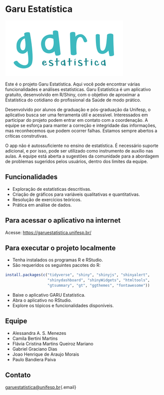 # Garu Estatística

![](www/images/garu_3.png)

Este é o projeto Garu Estatística. Aqui você pode encontrar várias funcionalidades e análises estatísticas. Garu Estatística é um aplicativo gratuito, desenvolvido em R/Shiny, com o objetivo de aproximar a Estatística do cotidiano do profissional da Saúde de modo prático.

Desenvolvido por alunos de graduação e pós-graduação da Unifesp, o aplicativo busca ser uma ferramenta útil e acessível. Interessados em participar do projeto podem entrar em contato com a coordenação. A equipe se esforça para manter a correção e integridade das informações, mas reconhecemos que podem ocorrer falhas. Estamos sempre abertos a críticas construtivas.

O app não é autossuficiente no ensino de estatística. É necessário suporte adicional, e por isso, pode ser utilizado como instrumento de auxílio nas aulas. A equipe está aberta a sugestões da comunidade para a abordagem de problemas sugeridos pelos usuários, dentro dos limites da equipe.

## Funcionalidades

-   Exploração de estatísticas descritivas.
-   Criação de gráficos para variáveis qualitativas e quantitativas.
-   Resolução de exercícios teóricos.
-   Prática em análise de dados.

## Para acessar o aplicativo na internet

Acesse: <https://garuestatistica.unifesp.br/>

## Para executar o projeto localmente

-   Tenha instalados os programas R e RStudio.
-   São requeridos os seguintes pacotes do R:

``` r
install.packages(c("tidyverse", "shiny", "shinyjs", "shinyalert", 
                   "shinydashboard", "shinyWidgets", "htmltools", 
                   "gtsummary", "gt", "ggthemes", "fontawesome"))
```

-   Baixe o aplicativo GARU Estatística.
-   Abra o aplicativo no RStudio.
-   Explore os tópicos e funcionalidades disponíveis.

## Equipe

-   Alessandra A. S. Menezes
-   Camila Bertini Martins
-   Flávia Cristina Martins Queiroz Mariano
-   Gabriel Graciano Dias
-   Joao Henrique de Araujo Morais
-   Paulo Bandiera Paiva

## Contato

[garuestatistica\@unifesp.br](mailto:garuestatistica@unifesp.br){.email}

